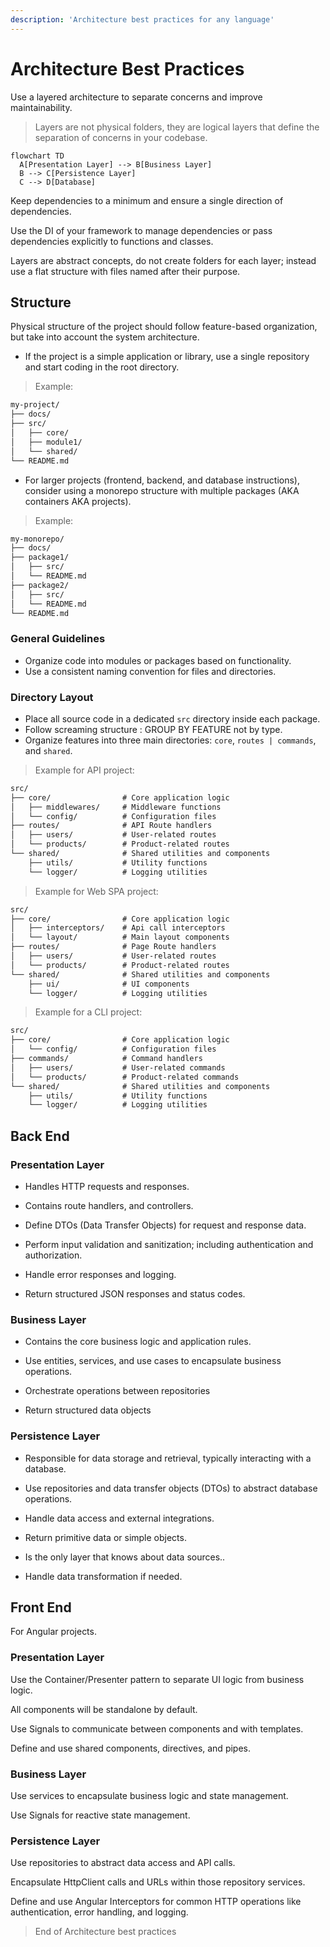 ```yaml
---
description: 'Architecture best practices for any language'
---
```

# Architecture Best Practices

Use a layered architecture to separate concerns and improve maintainability.

> Layers are not physical folders, they are logical layers that define the separation of concerns in your codebase.

```mermaid
flowchart TD
  A[Presentation Layer] --> B[Business Layer]
  B --> C[Persistence Layer]
  C --> D[Database]
```
Keep dependencies to a minimum and ensure a single direction of dependencies.

Use the DI of your framework to manage dependencies or pass dependencies explicitly to functions and classes.

Layers are abstract concepts, do not create folders for each layer; instead use a flat structure with files named after their purpose.

## Structure

Physical structure of the project should follow feature-based organization, but take into account the system architecture.

- If the project is a simple application or library, use a single repository and start coding in the root directory.

> Example:

```txt
my-project/
├── docs/
├── src/
│   ├── core/
│   ├── module1/
│   └── shared/
└── README.md
```

- For larger projects (frontend, backend, and database instructions), consider using a monorepo structure with multiple packages (AKA containers AKA projects).

> Example:

```txt  
my-monorepo/
├── docs/
├── package1/
│   ├── src/
│   └── README.md
├── package2/
│   ├── src/
│   └── README.md
└── README.md
```

### General Guidelines
- Organize code into modules or packages based on functionality.
- Use a consistent naming convention for files and directories.

### Directory Layout
- Place all source code in a dedicated `src` directory inside each package.
- Follow screaming structure : GROUP BY FEATURE not by type.
- Organize features into three main directories: `core`, `routes | commands`, and `shared`.

> Example for API project:

```txt
src/
├── core/                # Core application logic
│   ├── middlewares/     # Middleware functions
│   └── config/          # Configuration files
├── routes/              # API Route handlers
│   ├── users/           # User-related routes
│   └── products/        # Product-related routes
└── shared/              # Shared utilities and components
    ├── utils/           # Utility functions
    └── logger/          # Logging utilities
```


> Example for Web SPA project:

```txt
src/
├── core/                # Core application logic
│   ├── interceptors/    # Api call interceptors
│   └── layout/          # Main layout components
├── routes/              # Page Route handlers
│   ├── users/           # User-related routes
│   └── products/        # Product-related routes
└── shared/              # Shared utilities and components
    ├── ui/              # UI components
    └── logger/          # Logging utilities
```

> Example for a CLI project:

```txt
src/
├── core/                # Core application logic
│   └── config/          # Configuration files
├── commands/            # Command handlers
│   ├── users/           # User-related commands
│   └── products/        # Product-related commands
└── shared/              # Shared utilities and components
    ├── utils/           # Utility functions
    └── logger/          # Logging utilities
```

## Back End

### Presentation Layer

- Handles HTTP requests and responses.

- Contains route handlers, and controllers.

- Define DTOs (Data Transfer Objects) for request and response data.

- Perform input validation and sanitization; including authentication and authorization.

- Handle error responses and logging.

- Return structured JSON responses and status codes.

### Business Layer

- Contains the core business logic and application rules.

- Use entities, services, and use cases to encapsulate business operations.

- Orchestrate operations between repositories

- Return structured data objects

### Persistence Layer

- Responsible for data storage and retrieval, typically interacting with a database.

- Use repositories and data transfer objects (DTOs) to abstract database operations.

- Handle data access and external integrations.

- Return primitive data or simple objects.

- Is the only layer that knows about data sources..

- Handle data transformation if needed.

## Front End

For Angular projects.

### Presentation Layer

Use the Container/Presenter pattern to separate UI logic from business logic.

All components will be standalone by default.

Use Signals to communicate between components and with templates.

Define and use shared components, directives, and pipes.

### Business Layer

Use services to encapsulate business logic and state management.

Use Signals for reactive state management.

### Persistence Layer

Use repositories to abstract data access and API calls.

Encapsulate HttpClient calls and URLs within those repository services.

Define and use Angular Interceptors for common HTTP operations like authentication, error handling, and logging.

> End of Architecture best practices